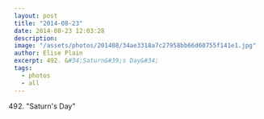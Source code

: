 ```yaml
---
layout: post
title: "2014-08-23"
date: 2014-08-23 12:03:28
description: 
image: "/assets/photos/201408/34ae3318a7c27958bb66d60755f141e1.jpg"
author: Elise Plain
excerpt: 492. &#34;Saturn&#39;s Day&#34;
tags: 
  - photos
  - all
---
```


492. &#34;Saturn&#39;s Day&#34;
<p></p>
